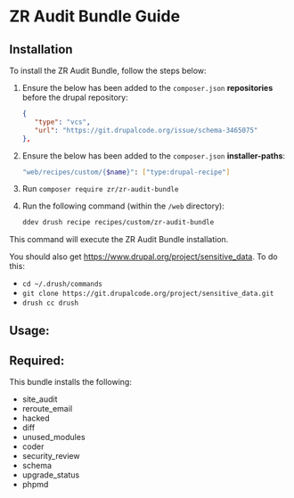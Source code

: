 # ZR Audit Bundle Guide

## Installation
To install the ZR Audit Bundle, follow the steps below:

1. Ensure the below has been added to the `composer.json` **repositories** before the drupal repository:
   ```json
   {
      "type": "vcs",
      "url": "https://git.drupalcode.org/issue/schema-3465075"
   },
   ```
2. Ensure the below has been added to the `composer.json` **installer-paths**:
    ```sh
    "web/recipes/custom/{$name}": ["type:drupal-recipe"]
    ```
3. Run `composer require zr/zr-audit-bundle`
4. Run the following command (within the `/web` directory):

    ```sh
    ddev drush recipe recipes/custom/zr-audit-bundle
    ```

This command will execute the ZR Audit Bundle installation.

You should also get https://www.drupal.org/project/sensitive_data. To do this:
- `cd ~/.drush/commands`
- `git clone https://git.drupalcode.org/project/sensitive_data.git`
- `drush cc drush`

## Usage:

## Required:
This bundle installs the following:
- site_audit
- reroute_email
- hacked
- diff
- unused_modules
- coder
- security_review
- schema
- upgrade_status
- phpmd